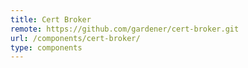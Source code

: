 ```yaml
---
title: Cert Broker
remote: https://github.com/gardener/cert-broker.git
url: /components/cert-broker/
type: components
---
```

